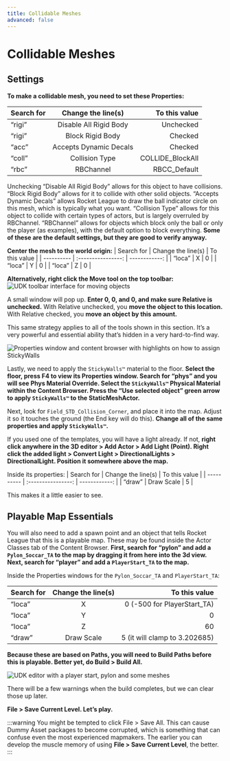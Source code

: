 ```yaml
---
title: Collidable Meshes
advanced: false
---
```

# Collidable Meshes <Badge text="important" type="tip"/>

## Settings

**To make a collidable mesh, you need to set these Properties:**

| Search for |   Change the line(s)   |    To this value |
| ---------- | :--------------------: | ---------------: |
| “rigi”     | Disable All Rigid Body |        Unchecked |
| “rigi”     |    Block Rigid Body    |          Checked |
| “acc”      | Accepts Dynamic Decals |          Checked |
| “coll”     |     Collision Type     | COLLIDE_BlockAll |
| “rbc”      |       RBChannel        |     RBCC_Default |

Unchecking “Disable All Rigid Body” allows for this object to have collisions. “Block Rigid Body” allows for it to collide with other solid objects. “Accepts Dynamic Decals” allows Rocket League to draw the ball indicator circle on this mesh, which is typically what you want. “Collision Type” allows for this object to collide with certain types of actors, but is largely overruled by RBChannel. “RBChannel” allows for objects which block only the ball or only the player (as examples), with the default option to block everything. **Some of these are the default settings, but they are good to verify anyway.**

**Center the mesh to the world origin:**
| Search for | Change the line(s) | To this value |
| ---------- | :----------------: | ------------: |
| “loca”     |         X          |             0 |
| “loca”     |         Y          |             0 |
| “loca”     |         Z          |             0 |

**Alternatively, right click the Move tool on the top toolbar:** ![UDK toolbar interface for moving objects](/images/udk/essential/ui_editor_window.png)

A small window will pop up. **Enter 0, 0, and 0, and make sure Relative is unchecked.** With Relative unchecked, you **move the object to this location.** With Relative checked, you **move an object by this amount.**

This same strategy applies to all of the tools shown in this section. It’s a very powerful and essential ability that’s hidden in a very hard-to-find way.

![Properties window and content browser with highlights on how to assign StickyWalls](/images/udk/basics/assign_stickywalls.png "Let’s get sticky, together")

Lastly, we need to apply the `StickyWalls™` material to the floor. **Select the floor, press F4 to view its Properties window. Search for “phys” and you will see Phys Material Override. Select the `StickyWalls™` Physical Material within the Content Browser. Press the “Use selected object” green arrow to apply `StickyWalls™` to the StaticMeshActor.**

Next, look for `Field_STD_Collision_Corner`, and place it into the map. Adjust it so it touches the ground (the End key will do this). **Change all of the same properties and apply `StickyWalls™`.**

If you used one of the templates, you will have a light already. If not, **right click anywhere in the 3D editor > Add Actor > Add Light (Point). Right click the added light > Convert Light > DirectionalLights > DirectionalLight. Position it somewhere above the map.**

Inside its properties:
| Search for | Change the line(s) | To this value |
| ---------- | :----------------: | ------------: |
| “draw”     |     Draw Scale     |             5 |

This makes it a little easier to see.

## Playable Map Essentials

You will also need to add a spawn point and an object that tells Rocket League that this is a playable map. These may be found inside the Actor Classes tab of the Content Browser. **First, search for “pylon” and add a `Pylon_Soccar_TA` to the map by dragging it from here into the 3d view. Next, search for “player” and add a `PlayerStart_TA` to the map.**

Inside the Properties windows for the `Pylon_Soccar_TA` and `PlayerStart_TA`:

| Search for | Change the line(s) |                 To this value |
| ---------- | :----------------: | ----------------------------: |
| “loca”     |         X          |   0 (-500 for PlayerStart_TA) |
| “loca”     |         Y          |                             0 |
| “loca”     |         Z          |                            60 |
| “draw”     |     Draw Scale     | 5 (it will clamp to 3.202685) |

**Because these are based on Paths, you will need to Build Paths before this is playable. Better yet, do Build > Build All.**

![UDK editor with a player start, pylon and some meshes](/images/udk/basics/ceilinggoal_essentials.png "The next big hit")

There will be a few warnings when the build completes, but we can clear those up later.

**File > Save Current Level. Let’s play.**

:::warning
You might be tempted to click File > Save All. This can cause Dummy Asset packages to become corrupted, which is something that can confuse even the most experienced mapmakers. The earlier you can develop the muscle memory of using **File > Save Current Level**, the better.
:::
